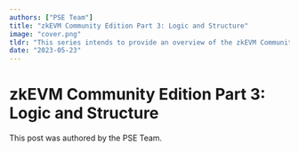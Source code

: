 ```yaml
---
authors: ["PSE Team"]
title: "zkEVM Community Edition Part 3: Logic and Structure"
image: "cover.png"
tldr: "This series intends to provide an overview of the zkEVM Community Edition in a way that is broadly accessible. Part 3 reviews the general logic and structure of the zkEVM Community Edition."
date: "2023-05-23"
---
```


# zkEVM Community Edition Part 3: Logic and Structure

This post was authored by the PSE Team.
